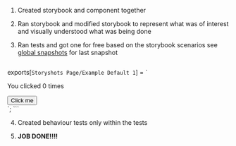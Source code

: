 1. Created storybook and component together

2. Ran storybook and modified storybook to represent what was of interest and visually understood what was being done

3. Ran tests and got one for free based on the storybook scenarios see [global snapshots](src/**snapshots**/storybook.test.js.snap) for last snapshot

   ```html
exports[`Storyshots Page/Example Default 1`] = `
   <div>
     <p>
       You clicked 
       0
        times
     </p>
     <button
       onClick={[Function]}
     >
       Click me
     </button>
   </div>
   `;
   ```

   

4. Created behaviour tests only within the tests

5. **JOB DONE!!!!**
